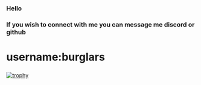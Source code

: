 
### Hello


### If you wish to connect with me you can message me discord or github

# username:burglars

### 
[![trophy](https://github-profile-trophy.vercel.app/?username=asnvpp&theme=onedark)](https://github.com/ryo-ma/github-profile-trophy)
